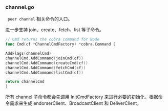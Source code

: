 ### channel.go

`
peer channel` 相关命令的入口。

进一步支持 join、create、fetch、list 等子命令。

```go
// Cmd returns the cobra command for Node
func Cmd(cf *ChannelCmdFactory) *cobra.Command {

AddFlags(channelCmd)
channelCmd.AddCommand(joinCmd(cf))
channelCmd.AddCommand(createCmd(cf))
channelCmd.AddCommand(fetchCmd(cf))
channelCmd.AddCommand(listCmd(cf))

return channelCmd
}
```

所有 channel 子命令都会先调用 InitCmdFactory 来进行必要的初始化，根据命令需求来生成 endorserClient、BroadcastClient 和 DeliverClient。


